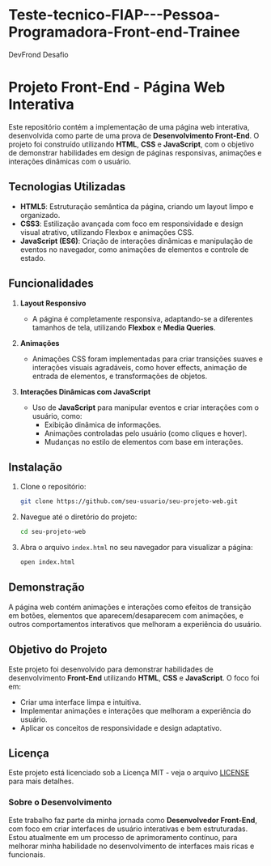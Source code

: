 # Teste-tecnico-FIAP---Pessoa-Programadora-Front-end-Trainee
 DevFrond Desafio
# Projeto Front-End - Página Web Interativa

Este repositório contém a implementação de uma página web interativa, desenvolvida como parte de uma prova de **Desenvolvimento Front-End**. O projeto foi construído utilizando **HTML**, **CSS** e **JavaScript**, com o objetivo de demonstrar habilidades em design de páginas responsivas, animações e interações dinâmicas com o usuário.

## Tecnologias Utilizadas

- **HTML5**: Estruturação semântica da página, criando um layout limpo e organizado.
- **CSS3**: Estilização avançada com foco em responsividade e design visual atrativo, utilizando Flexbox e animações CSS.
- **JavaScript (ES6)**: Criação de interações dinâmicas e manipulação de eventos no navegador, como animações de elementos e controle de estado.

## Funcionalidades

1. **Layout Responsivo**

   - A página é completamente responsiva, adaptando-se a diferentes tamanhos de tela, utilizando **Flexbox** e **Media Queries**.

2. **Animações**

   - Animações CSS foram implementadas para criar transições suaves e interações visuais agradáveis, como hover effects, animação de entrada de elementos, e transformações de objetos.

3. **Interações Dinâmicas com JavaScript**

   - Uso de **JavaScript** para manipular eventos e criar interações com o usuário, como:
     - Exibição dinâmica de informações.
     - Animações controladas pelo usuário (como cliques e hover).
     - Mudanças no estilo de elementos com base em interações.

## Instalação

1. Clone o repositório:

   ```bash
   git clone https://github.com/seu-usuario/seu-projeto-web.git
   ```

2. Navegue até o diretório do projeto:

   ```bash
   cd seu-projeto-web
   ```

3. Abra o arquivo `index.html` no seu navegador para visualizar a página:

   ```bash
   open index.html
   ```

## Demonstração

A página web contém animações e interações como efeitos de transição em botões, elementos que aparecem/desaparecem com animações, e outros comportamentos interativos que melhoram a experiência do usuário.

## Objetivo do Projeto

Este projeto foi desenvolvido para demonstrar habilidades de desenvolvimento **Front-End** utilizando **HTML**, **CSS** e **JavaScript**. O foco foi em:

- Criar uma interface limpa e intuitiva.
- Implementar animações e interações que melhoram a experiência do usuário.
- Aplicar os conceitos de responsividade e design adaptativo.

## Licença

Este projeto está licenciado sob a Licença MIT - veja o arquivo [LICENSE](LICENSE) para mais detalhes.

### Sobre o Desenvolvimento

Este trabalho faz parte da minha jornada como **Desenvolvedor Front-End**, com foco em criar interfaces de usuário interativas e bem estruturadas. Estou atualmente em um processo de aprimoramento contínuo, para melhorar minha habilidade no desenvolvimento de interfaces mais ricas e funcionais.

